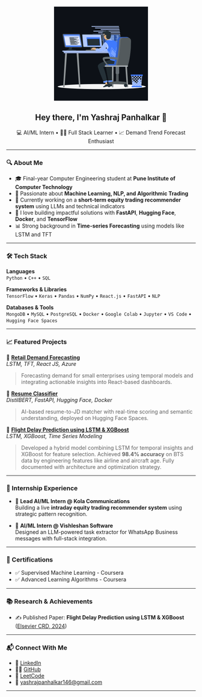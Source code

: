 <p align="center">
  <img src="https://github.com/Yashraj-146/Yashraj-146/blob/main/animation_500_kxa883sd.gif" width="250" alt="Working GIF">
</p>

<h2 align="center">Hey there, I'm Yashraj Panhalkar 👋</h2>

<p align="center">
💻 AI/ML Intern • 👨‍💻 Full Stack Learner • 📈 Demand Trend Forecast Enthusiast
</p>

---

### 🔍 About Me

- 🎓 Final-year Computer Engineering student at **Pune Institute of Computer Technology**
- 🤖 Passionate about **Machine Learning, NLP, and Algorithmic Trading**
- 🚀 Currently working on a **short-term equity trading recommender system** using LLMs and technical indicators
- 🧠 I love building impactful solutions with **FastAPI**, **Hugging Face**, **Docker**, and **TensorFlow**
- 📊 Strong background in **Time-series Forecasting** using models like LSTM and TFT

---

### 🛠️ Tech Stack

**Languages**  
`Python` • `C++` • `SQL`

**Frameworks & Libraries**  
`TensorFlow` • `Keras` • `Pandas` • `NumPy` • `React.js` • `FastAPI` • `NLP`

**Databases & Tools**  
`MongoDB` • `MySQL` • `PostgreSQL` • `Docker` • `Google Colab` • `Jupyter` • `VS Code` • `Hugging Face Spaces`

---

### 📈 Featured Projects

🔹 **[Retail Demand Forecasting](https://zealous-desert-00a23031e.6.azurestaticapps.net/)**  
_LSTM, TFT, React JS, Azure_  
> Forecasting demand for small enterprises using temporal models and integrating actionable insights into React-based dashboards.

🔹 **[Resume Classifier](https://huggingface.co/spaces/Yashraj-146/resume-classifier)**  
_DistilBERT, FastAPI, Hugging Face, Docker_  
> AI-based resume-to-JD matcher with real-time scoring and semantic understanding, deployed on Hugging Face Spaces.

🔹 **[Flight Delay Prediction using LSTM & XGBoost](https://github.com/Yashraj-146/Flight-Delay-Prediction-using-LSTM-XGBoost)**  
_LSTM, XGBoost, Time Series Modeling_  
> Developed a hybrid model combining LSTM for temporal insights and XGBoost for feature selection. Achieved **98.4% accuracy** on BTS data by engineering features like airline and aircraft age. Fully documented with architecture and optimization strategy.

---

### 💼 Internship Experience

- 💼 **Lead AI/ML Intern @ Kola Communications**  
  Building a live **intraday equity trading recommender system** using strategic pattern recognition.

- 💼 **AI/ML Intern @ Vishleshan Software**  
  Designed an LLM-powered task extractor for WhatsApp Business messages with full-stack integration.

---

### 📜 Certifications

- ✅ Supervised Machine Learning - Coursera  
- ✅ Advanced Learning Algorithms - Coursera  

---

### 📚 Research & Achievements

- ✍️ Published Paper: **Flight Delay Prediction using LSTM & XGBoost** ([Elsevier CRD, 2024](https://journalcrd.org/wp-content/uploads/17-CRD2418.pdf))

---

### 📬 Connect With Me

- 💼 [LinkedIn](https://www.linkedin.com/in/yashraj-panhalkar/)
- 🧑‍💻 [GitHub](https://github.com/Yashraj-146)
- 🎯 [LeetCode](https://leetcode.com/u/Yashraj_146/)
- 📧 yashrajpanhalkar146@gmail.com

---
